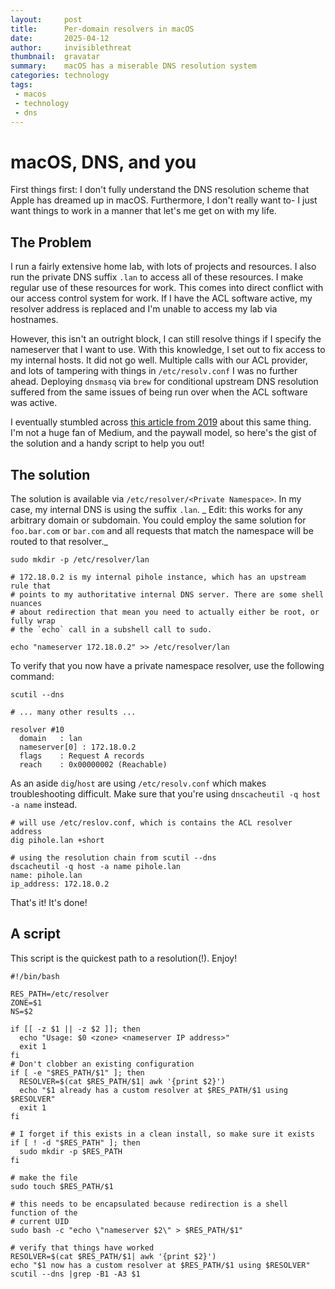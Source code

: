 ```yaml
---
layout:     post
title:      Per-domain resolvers in macOS
date:       2025-04-12
author:     invisiblethreat
thumbnail:  gravatar
summary:    macOS has a miserable DNS resolution system
categories: technology
tags:
 - macos
 - technology
 - dns
---
```

# macOS, DNS, and you

First things first: I don't fully understand the DNS resolution scheme that
Apple has dreamed up in macOS. Furthermore, I don't really want to- I just want
things to work in a manner that let's me get on with my life.

## The Problem

I run a fairly extensive home lab, with lots of projects and resources. I also
run the private DNS suffix `.lan` to access all of these resources. I make
regular use of these resources for work. This comes into direct conflict with
our access control system for work. If I have the ACL software active, my
resolver address is replaced and I'm unable to access my lab via hostnames.

However, this isn't an outright block, I can still resolve things if I specify
the nameserver that I want to use. With this knowledge, I set out to fix access
to my internal hosts. It did not go well. Multiple calls with our ACL provider,
and lots of tampering with things in `/etc/resolv.conf` I was no further ahead.
Deploying `dnsmasq` via `brew` for conditional upstream DNS resolution suffered
from the same issues of being run over when the ACL software was active.

I eventually stumbled across [this article from 2019](https://medium.com/@jamieeduncan/i-recently-moved-to-a-macbook-for-my-primary-work-laptop-7c704dbaff59) about this same thing. I'm not a huge fan of Medium, and the paywall model, so here's the gist of the solution and a handy script to help you out!

## The solution

The solution is available via `/etc/resolver/<Private Namespace>`. In my case,
my internal DNS is using the suffix `.lan`. _ Edit: this works for any arbitrary
domain or subdomain. You could employ the same solution for `foo.bar.com` or
`bar.com` and all requests that match the namespace will be routed to that
resolver._

```
sudo mkdir -p /etc/resolver/lan

# 172.18.0.2 is my internal pihole instance, which has an upstream rule that
# points to my authoritative internal DNS server. There are some shell nuances
# about redirection that mean you need to actually either be root, or fully wrap
# the `echo` call in a subshell call to sudo.

echo "nameserver 172.18.0.2" >> /etc/resolver/lan
```

To verify that you now have a private namespace resolver, use the following
command:

```
scutil --dns

# ... many other results ...

resolver #10
  domain   : lan
  nameserver[0] : 172.18.0.2
  flags    : Request A records
  reach    : 0x00000002 (Reachable)

```

As an aside `dig`/`host` are using `/etc/resolv.conf` which makes
troubleshooting difficult. Make sure that you're using `dnscacheutil -q host -a
name` instead.

```
# will use /etc/reslov.conf, which is contains the ACL resolver address
dig pihole.lan +short

# using the resolution chain from scutil --dns
dscacheutil -q host -a name pihole.lan
name: pihole.lan
ip_address: 172.18.0.2
```

That's it! It's done!

## A script

This script is the quickest path to a resolution(!). Enjoy!

```shell
#!/bin/bash

RES_PATH=/etc/resolver
ZONE=$1
NS=$2

if [[ -z $1 || -z $2 ]]; then
  echo "Usage: $0 <zone> <nameserver IP address>"
  exit 1
fi
# Don't clobber an existing configuration
if [ -e "$RES_PATH/$1" ]; then
  RESOLVER=$(cat $RES_PATH/$1| awk '{print $2}')
  echo "$1 already has a custom resolver at $RES_PATH/$1 using $RESOLVER"
  exit 1
fi

# I forget if this exists in a clean install, so make sure it exists
if [ ! -d "$RES_PATH" ]; then
  sudo mkdir -p $RES_PATH
fi

# make the file
sudo touch $RES_PATH/$1

# this needs to be encapsulated because redirection is a shell function of the
# current UID
sudo bash -c "echo \"nameserver $2\" > $RES_PATH/$1"

# verify that things have worked
RESOLVER=$(cat $RES_PATH/$1| awk '{print $2}')
echo "$1 now has a custom resolver at $RES_PATH/$1 using $RESOLVER"
scutil --dns |grep -B1 -A3 $1
```
